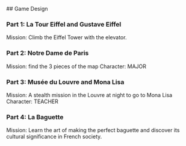## Game Design

### Part 1: La Tour Eiffel and Gustave Eiffel
Mission: Climb the Eiffel Tower with the elevator.

### Part 2: Notre Dame de Paris
Mission: find the 3 pieces of the map
Character: MAJOR

### Part 3: Musée du Louvre and Mona Lisa
Mission: A stealth mission in the Louvre at night to go to Mona Lisa
Character: TEACHER

### Part 4: La Baguette
Mission: Learn the art of making the perfect baguette and discover its cultural significance in French society.
